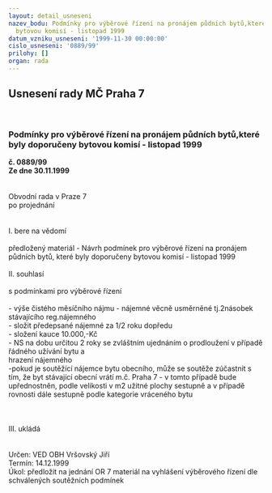 ```yaml
---
layout: detail_usneseni
nazev_bodu: Podmínky pro výběrové řízení na pronájem půdních bytů,které byly doporučeny
  bytovou komisí - listopad 1999
datum_vzniku_usneseni: '1999-11-30 00:00:00'
cislo_usneseni: '0889/99'
prilohy: []
organ: rada
---
```

<div id="ucUsn_pList" class="usn">
	<span><h2>Usnesení rady MČ Praha 7 </h2>
<br></span><div class="standBody">
<span><h3>Podmínky pro výběrové řízení na pronájem půdních bytů,které byly doporučeny bytovou komisí - listopad 1999</h3></span><div class="center">
		<strong>č. 0889/99</strong><br>
	</div>
<div class="center">
		<strong>Ze dne 30.11.1999</strong><br><br>
	</div>
<br>Obvodní rada v Praze 7<br>po projednání<br><br><br>I.	bere na vědomí<br><br> předložený materiál - Návrh podmínek  pro výběrové řízení na pronájem půdních bytů, které byly doporučeny bytovou komisí - listopad 1999<br><br>II.	souhlasí <br><br>s podmínkami pro výběrové řízení<br><br>- výše čistého měsíčního nájmu - nájemné věcně usměrněné tj.2násobek stávajícího reg.nájemného<br>- složit předepsané nájemné za 1/2 roku dopředu<br>- složení kauce 10.000,-Kč<br>- NS na dobu určitou 2 roky se zvláštním ujednáním o prodloužení v případě řádného užívání bytu a<br>   hrazení nájemného<br>-pokud je soutěžící nájemce bytu obecního, může se soutěže zúčastnit s tím, že byt stávající  obecní  vrátí m.č. Praha 7 - v tomto případě bude upřednostněn, podle velikosti v m2 užitné plochy sestupně a v případě rovnosti dále sestupně podle  kategorie vráceného bytu	<br><br><br><br>III.	ukládá <br><br> <br> Určen:	VED OBH	Vršovský Jiří<br>Termín: 14.12.1999<br>Úkol:	předložit na jednání OR 7 materiál na vyhlášení výběrového řízení dle schválených soutěžních podmínek<br>
</div>
</div>